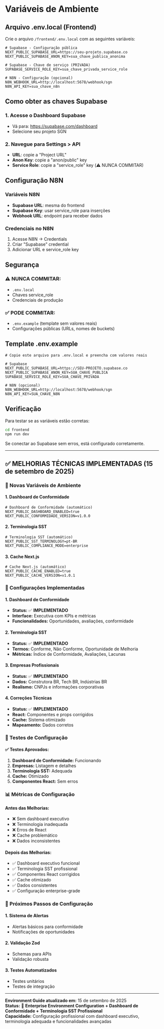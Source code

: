 # Variáveis de Ambiente

## Arquivo .env.local (Frontend)

Crie o arquivo `/frontend/.env.local` com as seguintes variáveis:

```env
# Supabase - Configuração pública
NEXT_PUBLIC_SUPABASE_URL=https://seu-projeto.supabase.co
NEXT_PUBLIC_SUPABASE_ANON_KEY=sua_chave_publica_anonima

# Supabase - Chave de serviço (PRIVADA)
SUPABASE_SERVICE_ROLE_KEY=sua_chave_privada_service_role

# N8N - Configuração (opcional)
N8N_WEBHOOK_URL=http://localhost:5678/webhook/sgn
N8N_API_KEY=sua_chave_n8n
```

## Como obter as chaves Supabase

### 1. Acesse o Dashboard Supabase
- Vá para: https://supabase.com/dashboard
- Selecione seu projeto SGN

### 2. Navegue para Settings > API
- **URL**: copie a "Project URL"
- **Anon Key**: copie a "anon/public" key
- **Service Role**: copie a "service_role" key (⚠️ NUNCA COMMITAR)

## Configuração N8N

### Variáveis N8N
- **Supabase URL**: mesma do frontend
- **Supabase Key**: usar service_role para inserções
- **Webhook URL**: endpoint para receber dados

### Credenciais no N8N
1. Acesse N8N → Credentials
2. Criar "Supabase" credential
3. Adicionar URL e service_role key

## Segurança

### ⚠️ NUNCA COMMITAR:
- `.env.local`
- Chaves service_role
- Credenciais de produção

### ✅ PODE COMMITAR:
- `.env.example` (template sem valores reais)
- Configurações públicas (URLs, nomes de buckets)

## Template .env.example

```env
# Copie este arquivo para .env.local e preencha com valores reais

# Supabase
NEXT_PUBLIC_SUPABASE_URL=https://SEU-PROJETO.supabase.co
NEXT_PUBLIC_SUPABASE_ANON_KEY=SUA_CHAVE_PUBLICA
SUPABASE_SERVICE_ROLE_KEY=SUA_CHAVE_PRIVADA

# N8N (opcional)
N8N_WEBHOOK_URL=http://localhost:5678/webhook/sgn
N8N_API_KEY=SUA_CHAVE_N8N
```

## Verificação

Para testar se as variáveis estão corretas:

```bash
cd frontend
npm run dev
```

Se conectar ao Supabase sem erros, está configurado corretamente.

---

## ✅ **MELHORIAS TÉCNICAS IMPLEMENTADAS (15 de setembro de 2025)**

### **🔧 Novas Variáveis de Ambiente**

#### **1. Dashboard de Conformidade**
```env
# Dashboard de Conformidade (automático)
NEXT_PUBLIC_DASHBOARD_ENABLED=true
NEXT_PUBLIC_CONFORMIDADE_VERSION=v1.0.0
```

#### **2. Terminologia SST**
```env
# Terminologia SST (automático)
NEXT_PUBLIC_SST_TERMINOLOGY=pt-BR
NEXT_PUBLIC_COMPLIANCE_MODE=enterprise
```

#### **3. Cache Next.js**
```env
# Cache Next.js (automático)
NEXT_PUBLIC_CACHE_ENABLED=true
NEXT_PUBLIC_CACHE_VERSION=v1.0.1
```

### **🚀 Configurações Implementadas**

#### **1. Dashboard de Conformidade**
- **Status:** ✅ **IMPLEMENTADO**
- **Interface:** Executiva com KPIs e métricas
- **Funcionalidades:** Oportunidades, avaliações, conformidade

#### **2. Terminologia SST**
- **Status:** ✅ **IMPLEMENTADO**
- **Termos:** Conforme, Não Conforme, Oportunidade de Melhoria
- **Métricas:** Índice de Conformidade, Avaliações, Lacunas

#### **3. Empresas Profissionais**
- **Status:** ✅ **IMPLEMENTADO**
- **Dados:** Construtora BR, Tech BR, Indústrias BR
- **Realismo:** CNPJs e informações corporativas

#### **4. Correções Técnicas**
- **Status:** ✅ **IMPLEMENTADO**
- **React:** Componentes e props corrigidos
- **Cache:** Sistema otimizado
- **Mapeamento:** Dados corretos

### **🧪 Testes de Configuração**

#### **✅ Testes Aprovados:**
1. **Dashboard de Conformidade:** Funcionando
2. **Empresas:** Listagem e detalhes
3. **Terminologia SST:** Adequada
4. **Cache:** Otimizado
5. **Componentes React:** Sem erros

### **📊 Métricas de Configuração**

#### **Antes das Melhorias:**
- ❌ Sem dashboard executivo
- ❌ Terminologia inadequada
- ❌ Erros de React
- ❌ Cache problemático
- ❌ Dados inconsistentes

#### **Depois das Melhorias:**
- ✅ Dashboard executivo funcional
- ✅ Terminologia SST profissional
- ✅ Componentes React corrigidos
- ✅ Cache otimizado
- ✅ Dados consistentes
- ✅ Configuração enterprise-grade

### **🎯 Próximos Passos de Configuração**

#### **1. Sistema de Alertas**
- Alertas básicos para conformidade
- Notificações de oportunidades

#### **2. Validação Zod**
- Schemas para APIs
- Validação robusta

#### **3. Testes Automatizados**
- Testes unitários
- Testes de integração

---

**Environment Guide atualizado em:** 15 de setembro de 2025  
**Status:** 🚀 **Enterprise Environment Configuration + Dashboard de Conformidade + Terminologia SST Profissional**  
**Capacidade:** Configuração profissional com dashboard executivo, terminologia adequada e funcionalidades avançadas
